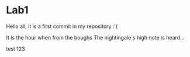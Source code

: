# Lab1
Hello all, it is a first commit in my repository :'(

It is the hour when from the boughs
The nightingale`s high note is heard...

test
123

